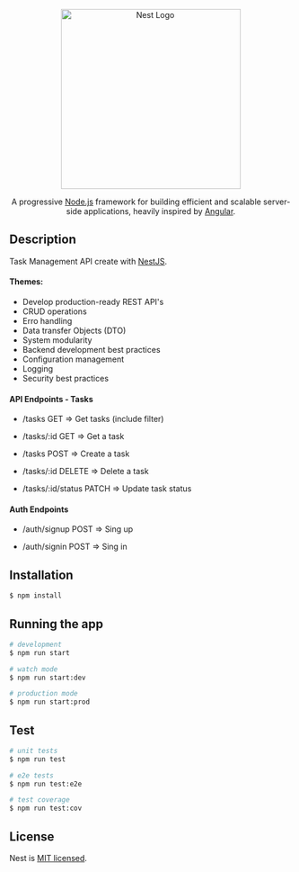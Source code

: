 <p align="center">
  <a href="http://nestjs.com/" target="blank"><img src="https://nestjs.com/img/logo_text.svg" width="320" alt="Nest Logo" /></a>
</p>

  
  <p align="center">A progressive <a href="http://nodejs.org" target="blank">Node.js</a> framework for building efficient and scalable server-side applications, heavily inspired by <a href="https://angular.io" target="blank">Angular</a>.</p>

## Description

Task Management API create with [NestJS](https://github.com/nestjs/nest).

#### Themes:

 * Develop production-ready REST API's
 * CRUD operations 
 * Erro handling
 * Data transfer Objects (DTO)
 * System modularity
 * Backend development best practices
 * Configuration management
 * Logging
 * Security best practices


#### API Endpoints - Tasks

 *  /tasks GET => Get tasks (include filter)
 
 *  /tasks/:id GET => Get a task
 
 *  /tasks POST => Create a task
 
 *  /tasks/:id DELETE => Delete a task
 
 *  /tasks/:id/status PATCH => Update task status
 
 
#### Auth Endpoints
 
 * /auth/signup POST => Sing up
 
 * /auth/signin POST => Sing in

## Installation

```bash
$ npm install
```

## Running the app

```bash
# development
$ npm run start

# watch mode
$ npm run start:dev

# production mode
$ npm run start:prod
```

## Test

```bash
# unit tests
$ npm run test

# e2e tests
$ npm run test:e2e

# test coverage
$ npm run test:cov
```

## License

  Nest is [MIT licensed](LICENSE).
